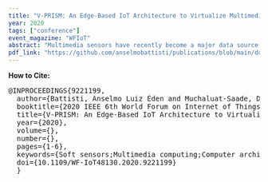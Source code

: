 ```yaml
---
title: "V-PRISM: An Edge-Based IoT Architecture to Virtualize Multimedia Sensors"
year: 2020
tags: ["conference"]
event_magazine: "WFIoT"
abstract: "Multimedia sensors have recently become a major data source, giving rise to the Internet of Multimedia Things. Since multimedia applications are usually latency-sensitive, data processing in the cloud is not always effective. A strategy to minimize delay is to process the streams closer to the data sources, exploiting the resources at the edge of the network. We propose V-PRISM, an architecture to virtualize multimedia sensors with components deployed and executed at the edge tier. V-PRISM can reduce the resource consumption of IoT devices, the network traffic, and the end-to-end delay while increasing the ROI (Return On Investment) for infrastructure providers."
pdf_link: "https://github.com/anselmobattisti/publications/blob/main/docs/2020/WF-IoT/artigo.pdf"
---
```


<strong>How to Cite:</strong>

<pre>
@INPROCEEDINGS{9221199,
  author={Battisti, Anselmo Luiz Éden and Muchaluat-Saade, Débora Christina and Delicato, Flávia C.},
  booktitle={2020 IEEE 6th World Forum on Internet of Things (WF-IoT)}, 
  title={V-PRISM: An Edge-Based IoT Architecture to Virtualize Multimedia Sensors}, 
  year={2020},
  volume={},
  number={},
  pages={1-6},
  keywords={Soft sensors;Multimedia computing;Computer architecture;Telecommunication traffic;Streaming media;Data processing;Delays;Virtual Multimedia Sensors;Internet of Things;Edge Computing},
  doi={10.1109/WF-IoT48130.2020.9221199}
  }
</pre>